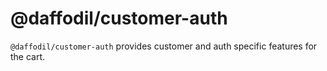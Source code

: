 # @daffodil/customer-auth

`@daffodil/customer-auth` provides customer and auth specific features for the cart.

